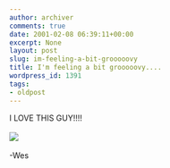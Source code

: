 ```yaml
---
author: archiver
comments: true
date: 2001-02-08 06:39:11+00:00
excerpt: None
layout: post
slug: im-feeling-a-bit-grooooovy
title: I'm feeling a bit grooooovy....
wordpress_id: 1391
tags:
- oldpost
---
```


I LOVE THIS GUY!!!!<br /><br /><img src="http://www.oliverweb.com/newsimages/king kong.jpg"> <b></b>  <u></u>  <span></span> <br /><br />-Wes